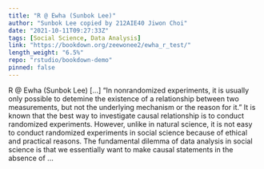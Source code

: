 ```yaml
---
title: "R @ Ewha (Sunbok Lee)"
author: "Sunbok Lee copied by 212AIE40 Jiwon Choi"
date: "2021-10-11T09:27:33Z"
tags: [Social Science, Data Analysis]
link: "https://bookdown.org/zeewonee2/ewha_r_test/"
length_weight: "6.5%"
repo: "rstudio/bookdown-demo"
pinned: false
---
```


R @ Ewha (Sunbok Lee) [...] “In nonrandomized experiments, it is usually only possible to detemine the existence of a relationship between two measurements, but not the underlying mechanism or the reason for it.” It is known that the best way to investigate causal relationship is to conduct randomized experiments. However, unlike in natural science, it is not easy to conduct randomized experiments in social science because of ethical and practical reasons. The fundamental dilemma of data analysis in social science is that we essentially want to make causal statements in the absence of ...

